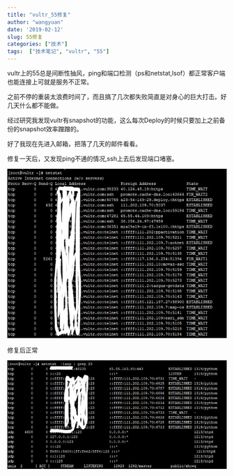 ```yaml
---
title: "vultr_55修复"
author: "wangyuan"
date: '2019-02-12'
slug: 55修复
categories: ["技术"]
tags:  ["技术笔记", "vultr", "55"]
---
```


vultr上的55总是间断性抽风，ping和端口检测（ps和netstat,lsof）都正常客户端也能连接上可就是服务不正常。

之前不停的重装太浪费时间了，而且搞了几次都失败简直是对身心的巨大打击。好几天什么都不能做。

经过研究我发现vultr有snapshot的功能，这么每次Deploy的时候只要加上之前备份的snapshot效率蹭蹭的。

好了我现在先进入邮箱，把落了几天的邮件看看。

修复一天后，又发现ping不通的情况,ssh上去后发现端口堵塞。

![有问题](https://raw.githubusercontent.com/reticentfat/wangyuanfrank.com/master/static/images/%E6%9C%89%E9%97%AE%E9%A2%98.jpg)

修复后正常

![正常](https://raw.githubusercontent.com/reticentfat/wangyuanfrank.com/master/static/images/Inked%E6%AD%A3%E5%B8%B8_LI.jpg)


